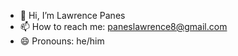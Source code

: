 - 👋 Hi, I’m Lawrence Panes
- 📫 How to reach me: paneslawrence8@gmail.com
- 😄 Pronouns: he/him

<!---
lauurnce/lauurnce is a ✨ special ✨ repository because its `README.md` (this file) appears on your GitHub profile.
You can click the Preview link to take a look at your changes.
--->
